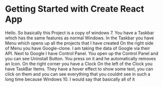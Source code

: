 # Getting Started with Create React App

Hello. So basically this Project is a copy of windows 7. 
You have a Taskbar which has the same features as normal Windows. 
In  the Taskbar you have Menu which opens up all the projects that I have created
On the right side of Menu you have Google-clone.
I am taking the data of Google via their API.
Next to Google I have Control Panel.
You open up the Control Panel and you can see Uninstall Button. You press on it and he 
automatically removes an Icon. 
On the right corner you have a Clock
On the left of the Clock you have TaskBar Items.
They have a hover effect to show some text, you can click on them and you can see everything that you couldnt see in such a long time because Windows 10.
I would say that basically all of it
